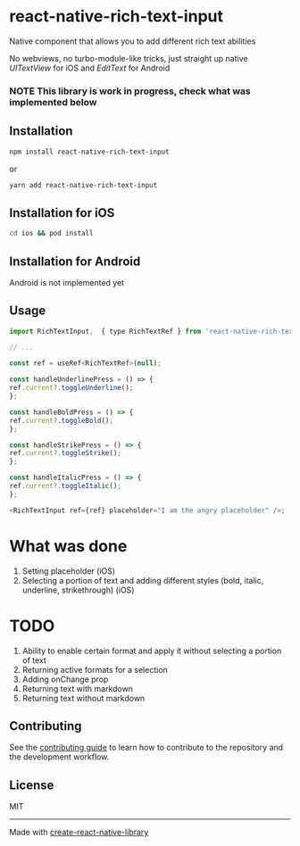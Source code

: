 # react-native-rich-text-input

Native component that allows you to add different rich text abilities

No webviews, no turbo-module-like tricks, just straight up native *UITextView* for iOS and *EditText* for Android

### NOTE This library is work in progress, check what was implemented below

## Installation

```sh
npm install react-native-rich-text-input
```
or 
```sh
yarn add react-native-rich-text-input
```

## Installation for iOS
```sh
cd ios && pod install
```

## Installation for Android
Android is not implemented yet

## Usage

```js
import RichTextInput,  { type RichTextRef } from 'react-native-rich-text-input';

// ...

const ref = useRef<RichTextRef>(null);

const handleUnderlinePress = () => {
ref.current?.toggleUnderline();
};

const handleBoldPress = () => {
ref.current?.toggleBold();
};

const handleStrikePress = () => {
ref.current?.toggleStrike();
};

const handleItalicPress = () => {
ref.current?.toggleItalic();
};

<RichTextInput ref={ref} placeholder="I am the angry placeholder" />;
```

# What was done
1. Setting placeholder (iOS)
2. Selecting a portion of text and adding different styles (bold, italic, underline, strikethrough) (iOS)

# TODO
1. Ability to enable certain format and apply it without selecting a portion of text
2. Returning active formats for a selection
3. Adding onChange prop
4. Returning text with markdown
5. Returning text without markdown

## Contributing

See the [contributing guide](CONTRIBUTING.md) to learn how to contribute to the repository and the development workflow.

## License

MIT

---

Made with [create-react-native-library](https://github.com/callstack/react-native-builder-bob)
